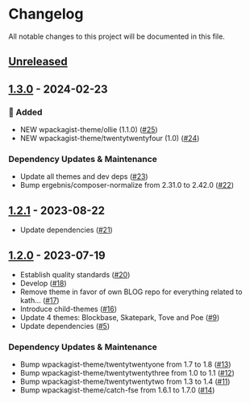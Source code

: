 # Changelog

All notable changes to this project will be documented in this file.

## [Unreleased](https://github.com/figuren-theater/ft-themes/compare/1.3.0...HEAD)

## [1.3.0](https://github.com/figuren-theater/ft-themes/compare/1.2.1...1.3.0) - 2024-02-23

### 🚀 Added

- NEW wpackagist-theme/ollie (1.1.0) ([#25](https://github.com/figuren-theater/ft-themes/pull/25))
- NEW wpackagist-theme/twentytwentyfour (1.0) ([#24](https://github.com/figuren-theater/ft-themes/pull/24))

### Dependency Updates & Maintenance

- Update all themes and dev deps ([#23](https://github.com/figuren-theater/ft-themes/pull/23))
- Bump ergebnis/composer-normalize from 2.31.0 to 2.42.0 ([#22](https://github.com/figuren-theater/ft-themes/pull/22))

## [1.2.1](https://github.com/figuren-theater/ft-themes/compare/1.2.0...1.2.1) - 2023-08-22

- Update dependencies ([#21](https://github.com/figuren-theater/ft-themes/pull/21))

## [1.2.0](https://github.com/figuren-theater/ft-themes/compare/1.1.0...1.2.0) - 2023-07-19

- Establish quality standards ([#20](https://github.com/figuren-theater/ft-themes/pull/20))
- Develop ([#18](https://github.com/figuren-theater/ft-themes/pull/18))
- Remove theme in favor of own BLOG repo for everything related to kath… ([#17](https://github.com/figuren-theater/ft-themes/pull/17))
- Introduce child-themes ([#16](https://github.com/figuren-theater/ft-themes/pull/16))
- Update 4 themes: Blockbase, Skatepark, Tove and Poe ([#9](https://github.com/figuren-theater/ft-themes/pull/9))
- Update dependencies ([#5](https://github.com/figuren-theater/ft-themes/pull/5))

### Dependency Updates & Maintenance

- Bump wpackagist-theme/twentytwentyone from 1.7 to 1.8 ([#13](https://github.com/figuren-theater/ft-themes/pull/13))
- Bump wpackagist-theme/twentytwentythree from 1.0 to 1.1 ([#12](https://github.com/figuren-theater/ft-themes/pull/12))
- Bump wpackagist-theme/twentytwentytwo from 1.3 to 1.4 ([#11](https://github.com/figuren-theater/ft-themes/pull/11))
- Bump wpackagist-theme/catch-fse from 1.6.1 to 1.7.0 ([#14](https://github.com/figuren-theater/ft-themes/pull/14))
